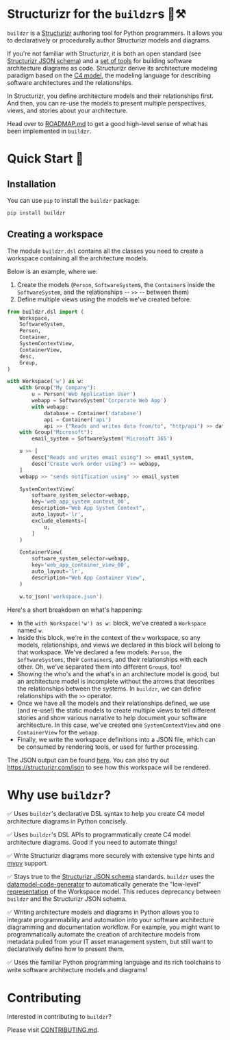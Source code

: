 # Structurizr for the `buildzr`s 🧱⚒️

`buildzr` is a [Structurizr](https://structurizr.com/) authoring tool for Python programmers. It allows you to declaratively or procedurally author Structurizr models and diagrams.

If you're not familiar with Structurizr, it is both an open standard (see [Structurizr JSON schema](https://github.com/structurizr/json)) and a [set of tools](https://docs.structurizr.com/usage) for building software architecture diagrams as code. Structurizr derive its architecture modeling paradigm based on the [C4 model](https://c4model.com/), the modeling language for describing software architectures and the relationships.

In Structurizr, you define architecture models and their relationships first. And then, you can re-use the models to present multiple perspectives, views, and stories about your architecture.

Head over to [ROADMAP.md](./ROADMAP.md) to get a good high-level sense of what has been implemented in `buildzr`.


# Quick Start 🚀

## Installation

You can use `pip` to install the `buildzr` package:

```bash
pip install buildzr
```

## Creating a workspace

The module `buildzr.dsl` contains all the classes you need to create a workspace containing all the architecture models.

Below is an example, where we:
1. Create the models (`Person`, `SoftwareSystem`s, the `Container`s inside the `SoftwareSystem`, and the relationships -- `>>` -- between them)
2. Define multiple views using the models we've created before.

```python
from buildzr.dsl import (
    Workspace,
    SoftwareSystem,
    Person,
    Container,
    SystemContextView,
    ContainerView,
    desc,
    Group,
)

with Workspace('w') as w:
    with Group("My Company"):
        u = Person('Web Application User')
        webapp = SoftwareSystem('Corporate Web App')
        with webapp:
            database = Container('database')
            api = Container('api')
            api >> ("Reads and writes data from/to", "http/api") >> database
    with Group("Microsoft"):
        email_system = SoftwareSystem('Microsoft 365')

    u >> [
        desc("Reads and writes email using") >> email_system,
        desc("Create work order using") >> webapp,
    ]
    webapp >> "sends notification using" >> email_system

    SystemContextView(
        software_system_selector=webapp,
        key='web_app_system_context_00',
        description="Web App System Context",
        auto_layout='lr',
        exclude_elements=[
            u,
        ]
    )

    ContainerView(
        software_system_selector=webapp,
        key='web_app_container_view_00',
        auto_layout='lr',
        description="Web App Container View",
    )

    w.to_json('workspace.json')
```

Here's a short breakdown on what's happening:
- In the `with Workspace('w') as w:` block, we've created a `Workspace` named `w`.
- Inside this block, we're in the context of the `w` workspace, so any models, relationships, and views we declared in this block will belong to that workspace. We've declared a few models: `Person`, the `SoftwareSystems`, their `Container`s, and their relationships with each other. Oh, we've separated them into different `Group`s, too!
- Showing the who's and the what's in an architecture model is good, but an architecture model is incomplete without the arrows that describes the relationships between the systems. In `buildzr`, we can define relationships with the `>>` operator.
- Once we have all the models and their relationships defined, we use (and re-use!) the static models to create multiple views to tell different stories and show various narrative to help document your software architecture. In this case, we've created one `SystemContextView` and one `ContainerView` for the `webapp`.
- Finally, we write the workspace definitions into a JSON file, which can be consumed by rendering tools, or used for further processing.

The JSON output can be found [here](examples/system_context_and_container_view.json). You can also try out https://structurizr.com/json to see how this workspace will be rendered.

# Why use `buildzr`?

✅ Uses `buildzr`'s declarative DSL syntax to help you create C4 model architecture diagrams in Python concisely.

✅ Uses `buildzr`'s DSL APIs to programmatically create C4 model architecture diagrams. Good if you need to automate things!

✅ Write Structurizr diagrams more securely with extensive type hints and [mypy](https://mypy-lang.org) support.

✅ Stays true to the [Structurizr JSON schema](https://mypy-lang.org/) standards. `buildzr` uses the [datamodel-code-generator](https://github.com/koxudaxi/datamodel-code-generator) to automatically generate the "low-level" [representation](buildzr/models/models.py) of the Workspace model. This reduces deprecancy between `buildzr` and the Structurizr JSON schema.

✅ Writing architecture models and diagrams in Python allows you to integrate programmability and automation into your software architecture diagramming and documentation workflow. For example, you might want to programmatically automate the creation of architecture models from metadata pulled from your IT asset management system, but still want to declaratively define how to present them.

✅ Uses the familiar Python programming language and its rich toolchains to write software architecture models and diagrams!

# Contributing

Interested in contributing to `buildzr`?

Please visit [CONTRIBUTING.md](CONTRIBUTING.md).